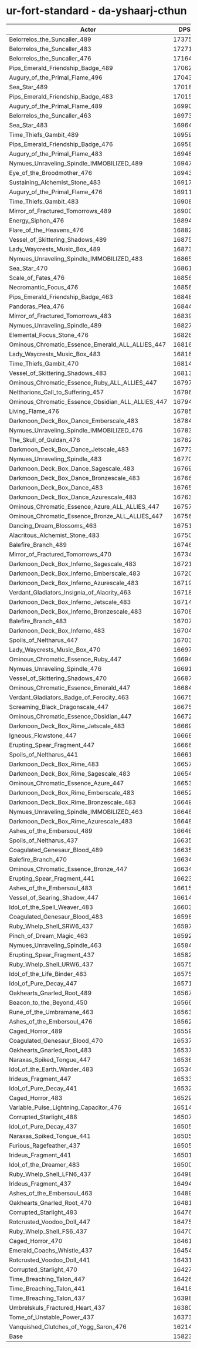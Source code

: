 # ur-fort-standard - da-yshaarj-cthun
| Actor | DPS | Increase |
|---|:---:|:---:|
|Belorrelos_the_Suncaller_489|173755|9.81%|
|Belorrelos_the_Suncaller_483|172711|9.15%|
|Belorrelos_the_Suncaller_476|171644|8.48%|
|Pips_Emerald_Friendship_Badge_489|170625|7.83%|
|Augury_of_the_Primal_Flame_496|170432|7.71%|
|Sea_Star_489|170183|7.55%|
|Pips_Emerald_Friendship_Badge_483|170159|7.54%|
|Augury_of_the_Primal_Flame_489|169905|7.38%|
|Belorrelos_the_Suncaller_463|169738|7.27%|
|Sea_Star_483|169647|7.21%|
|Time_Thiefs_Gambit_489|169596|7.18%|
|Pips_Emerald_Friendship_Badge_476|169586|7.18%|
|Augury_of_the_Primal_Flame_483|169484|7.11%|
|Nymues_Unraveling_Spindle_IMMOBILIZED_489|169478|7.11%|
|Eye_of_the_Broodmother_476|169430|7.08%|
|Sustaining_Alchemist_Stone_483|169170|6.91%|
|Augury_of_the_Primal_Flame_476|169115|6.88%|
|Time_Thiefs_Gambit_483|169089|6.86%|
|Mirror_of_Fractured_Tomorrows_489|169004|6.81%|
|Energy_Siphon_476|168940|6.77%|
|Flare_of_the_Heavens_476|168824|6.69%|
|Vessel_of_Skittering_Shadows_489|168750|6.65%|
|Lady_Waycrests_Music_Box_489|168739|6.64%|
|Nymues_Unraveling_Spindle_IMMOBILIZED_483|168656|6.59%|
|Sea_Star_470|168616|6.56%|
|Scale_of_Fates_476|168563|6.53%|
|Necromantic_Focus_476|168560|6.53%|
|Pips_Emerald_Friendship_Badge_463|168484|6.48%|
|Pandoras_Plea_476|168445|6.45%|
|Mirror_of_Fractured_Tomorrows_483|168393|6.42%|
|Nymues_Unraveling_Spindle_489|168279|6.35%|
|Elemental_Focus_Stone_476|168265|6.34%|
|Ominous_Chromatic_Essence_Emerald_ALL_ALLIES_447|168166|6.28%|
|Lady_Waycrests_Music_Box_483|168161|6.27%|
|Time_Thiefs_Gambit_470|168145|6.26%|
|Vessel_of_Skittering_Shadows_483|168132|6.26%|
|Ominous_Chromatic_Essence_Ruby_ALL_ALLIES_447|167976|6.16%|
|Neltharions_Call_to_Suffering_457|167964|6.15%|
|Ominous_Chromatic_Essence_Obsidian_ALL_ALLIES_447|167946|6.14%|
|Living_Flame_476|167853|6.08%|
|Darkmoon_Deck_Box_Dance_Emberscale_483|167843|6.07%|
|Nymues_Unraveling_Spindle_IMMOBILIZED_476|167837|6.07%|
|The_Skull_of_Guldan_476|167825|6.06%|
|Darkmoon_Deck_Box_Dance_Jetscale_483|167732|6.00%|
|Nymues_Unraveling_Spindle_483|167701|5.98%|
|Darkmoon_Deck_Box_Dance_Sagescale_483|167695|5.98%|
|Darkmoon_Deck_Box_Dance_Bronzescale_483|167667|5.96%|
|Darkmoon_Deck_Box_Dance_483|167652|5.95%|
|Darkmoon_Deck_Box_Dance_Azurescale_483|167630|5.94%|
|Ominous_Chromatic_Essence_Azure_ALL_ALLIES_447|167575|5.90%|
|Ominous_Chromatic_Essence_Bronze_ALL_ALLIES_447|167567|5.90%|
|Dancing_Dream_Blossoms_463|167515|5.87%|
|Alacritous_Alchemist_Stone_483|167508|5.86%|
|Balefire_Branch_489|167462|5.83%|
|Mirror_of_Fractured_Tomorrows_470|167345|5.76%|
|Darkmoon_Deck_Box_Inferno_Sagescale_483|167219|5.68%|
|Darkmoon_Deck_Box_Inferno_Emberscale_483|167208|5.67%|
|Darkmoon_Deck_Box_Inferno_Azurescale_483|167195|5.66%|
|Verdant_Gladiators_Insignia_of_Alacrity_463|167188|5.66%|
|Darkmoon_Deck_Box_Inferno_Jetscale_483|167140|5.63%|
|Darkmoon_Deck_Box_Inferno_Bronzescale_483|167081|5.59%|
|Balefire_Branch_483|167071|5.59%|
|Darkmoon_Deck_Box_Inferno_483|167049|5.57%|
|Spoils_of_Neltharus_447|167037|5.56%|
|Lady_Waycrests_Music_Box_470|166974|5.52%|
|Ominous_Chromatic_Essence_Ruby_447|166949|5.51%|
|Nymues_Unraveling_Spindle_476|166910|5.48%|
|Vessel_of_Skittering_Shadows_470|166875|5.46%|
|Ominous_Chromatic_Essence_Emerald_447|166842|5.44%|
|Verdant_Gladiators_Badge_of_Ferocity_463|166755|5.39%|
|Screaming_Black_Dragonscale_447|166754|5.39%|
|Ominous_Chromatic_Essence_Obsidian_447|166729|5.37%|
|Darkmoon_Deck_Box_Rime_Jetscale_483|166697|5.35%|
|Igneous_Flowstone_447|166680|5.34%|
|Erupting_Spear_Fragment_447|166667|5.33%|
|Spoils_of_Neltharus_441|166616|5.30%|
|Darkmoon_Deck_Box_Rime_483|166578|5.27%|
|Darkmoon_Deck_Box_Rime_Sagescale_483|166546|5.25%|
|Ominous_Chromatic_Essence_Azure_447|166537|5.25%|
|Darkmoon_Deck_Box_Rime_Emberscale_483|166527|5.24%|
|Darkmoon_Deck_Box_Rime_Bronzescale_483|166491|5.22%|
|Nymues_Unraveling_Spindle_IMMOBILIZED_463|166487|5.22%|
|Darkmoon_Deck_Box_Rime_Azurescale_483|166484|5.22%|
|Ashes_of_the_Embersoul_489|166465|5.20%|
|Spoils_of_Neltharus_437|166354|5.13%|
|Coagulated_Genesaur_Blood_489|166351|5.13%|
|Balefire_Branch_470|166345|5.13%|
|Ominous_Chromatic_Essence_Bronze_447|166341|5.12%|
|Erupting_Spear_Fragment_441|166237|5.06%|
|Ashes_of_the_Embersoul_483|166159|5.01%|
|Vessel_of_Searing_Shadow_447|166149|5.00%|
|Idol_of_the_Spell_Weaver_483|166038|4.93%|
|Coagulated_Genesaur_Blood_483|165987|4.90%|
|Ruby_Whelp_Shell_SRW6_437|165974|4.89%|
|Pinch_of_Dream_Magic_463|165926|4.86%|
|Nymues_Unraveling_Spindle_463|165840|4.81%|
|Erupting_Spear_Fragment_437|165822|4.80%|
|Ruby_Whelp_Shell_URW6_437|165751|4.75%|
|Idol_of_the_Life_Binder_483|165750|4.75%|
|Idol_of_Pure_Decay_447|165711|4.73%|
|Oakhearts_Gnarled_Root_489|165672|4.70%|
|Beacon_to_the_Beyond_450|165667|4.70%|
|Rune_of_the_Umbramane_463|165632|4.68%|
|Ashes_of_the_Embersoul_476|165625|4.67%|
|Caged_Horror_489|165599|4.66%|
|Coagulated_Genesaur_Blood_470|165379|4.52%|
|Oakhearts_Gnarled_Root_483|165372|4.51%|
|Naraxas_Spiked_Tongue_447|165367|4.51%|
|Idol_of_the_Earth_Warder_483|165343|4.49%|
|Irideus_Fragment_447|165332|4.49%|
|Idol_of_Pure_Decay_441|165323|4.48%|
|Caged_Horror_483|165294|4.46%|
|Variable_Pulse_Lightning_Capacitor_476|165141|4.37%|
|Corrupted_Starlight_488|165070|4.32%|
|Idol_of_Pure_Decay_437|165058|4.31%|
|Naraxas_Spiked_Tongue_441|165054|4.31%|
|Furious_Ragefeather_437|165052|4.31%|
|Irideus_Fragment_441|165015|4.29%|
|Idol_of_the_Dreamer_483|165007|4.28%|
|Ruby_Whelp_Shell_LFN6_437|164984|4.27%|
|Irideus_Fragment_437|164949|4.25%|
|Ashes_of_the_Embersoul_463|164894|4.21%|
|Oakhearts_Gnarled_Root_470|164816|4.16%|
|Corrupted_Starlight_483|164768|4.13%|
|Rotcrusted_Voodoo_Doll_447|164750|4.12%|
|Ruby_Whelp_Shell_FS6_437|164705|4.09%|
|Caged_Horror_470|164614|4.03%|
|Emerald_Coachs_Whistle_437|164541|3.99%|
|Rotcrusted_Voodoo_Doll_441|164313|3.84%|
|Corrupted_Starlight_470|164274|3.82%|
|Time_Breaching_Talon_447|164267|3.81%|
|Time_Breaching_Talon_441|164187|3.76%|
|Time_Breaching_Talon_437|163983|3.63%|
|Umbrelskuls_Fractured_Heart_437|163805|3.52%|
|Tome_of_Unstable_Power_437|163734|3.48%|
|Vanquished_Clutches_of_Yogg_Saron_476|162146|2.47%|
|Base|158232|0.00%|
